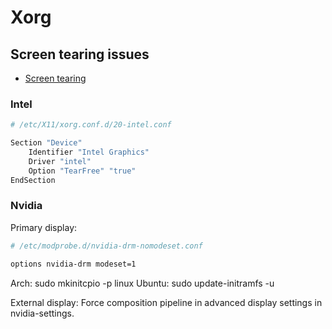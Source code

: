 # Xorg

## Screen tearing issues

- [Screen tearing](https://www.maketecheasier.com/get-rid-screen-tearing-linux/)

### Intel

```sh
# /etc/X11/xorg.conf.d/20-intel.conf

Section "Device"
    Identifier "Intel Graphics"
    Driver "intel"
    Option "TearFree" "true"
EndSection
```

### Nvidia

Primary display:

```sh
# /etc/modprobe.d/nvidia-drm-nomodeset.conf

options nvidia-drm modeset=1
```

Arch: sudo mkinitcpio -p linux
Ubuntu: sudo update-initramfs -u

External display: Force composition pipeline in advanced display settings in nvidia-settings.
